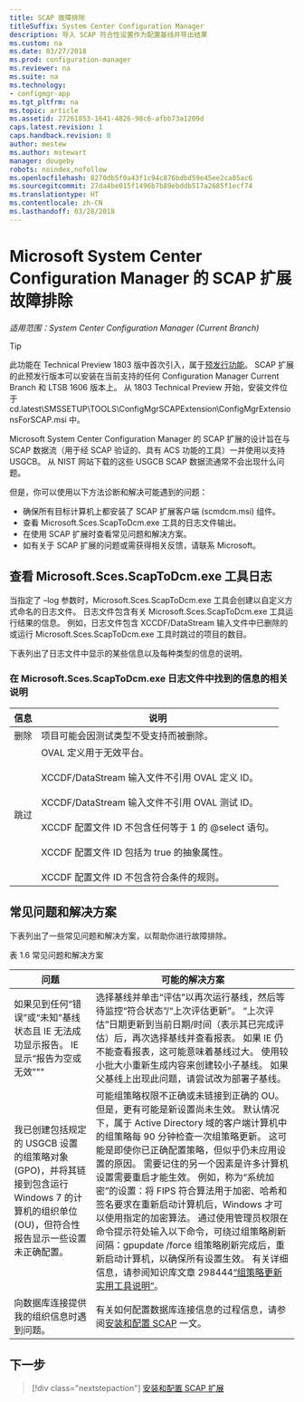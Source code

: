 ```yaml
---
title: SCAP 故障排除
titleSuffix: System Center Configuration Manager
description: 导入 SCAP 符合性设置作为配置基线并导出结果
ms.custom: na
ms.date: 03/27/2018
ms.prod: configuration-manager
ms.reviewer: na
ms.suite: na
ms.technology:
- configmgr-app
ms.tgt_pltfrm: na
ms.topic: article
ms.assetid: 27261853-1641-4826-98c6-afbb73a1209d
caps.latest.revision: 1
caps.handback.revision: 0
author: mestew
ms.author: mstewart
manager: dougeby
robots: noindex,nofollow
ms.openlocfilehash: 8270db5f0a43f1c94c876bdbd59e45ee2ca85ac6
ms.sourcegitcommit: 27da4be015f1496b7b89ebddb517a2685f1ecf74
ms.translationtype: HT
ms.contentlocale: zh-CN
ms.lasthandoff: 03/28/2018
---
```

# <a name="troubleshoot-the-scap-extensions-for-microsoft-system-center-configuration-manager"></a>Microsoft System Center Configuration Manager 的 SCAP 扩展故障排除

*适用范围：System Center Configuration Manager (Current Branch)*

> [!Tip]  
> 此功能在 Technical Preview 1803 版中首次引入，属于[预发行功能](/sccm/core/servers/manage/pre-release-features)。 SCAP 扩展的此预发行版本可以安装在当前支持的任何 Configuration Manager Current Branch 和 LTSB 1606 版本上。 从 1803 Technical Preview 开始，安装文件位于 cd.latest\SMSSETUP\TOOLS\ConfigMgrSCAPExtension\ConfigMgrExtensionsForSCAP.msi 中。 

Microsoft System Center Configuration Manager 的 SCAP 扩展的设计旨在与 SCAP 数据流（用于经 SCAP 验证的、具有 ACS 功能的工具）一并使用以支持 USGCB。 从 NIST 网站下载的这些 USGCB SCAP 数据流通常不会出现什么问题。

但是，你可以使用以下方法诊断和解决可能遇到的问题：

- 确保所有目标计算机上都安装了 SCAP 扩展客户端 (scmdcm.msi) 组件。
- 查看 Microsoft.Sces.ScapToDcm.exe 工具的日志文件输出。
- 在使用 SCAP 扩展时查看常见问题和解决方案。
- 如有关于 SCAP 扩展的问题或需获得相关反馈，请联系 Microsoft。



## <a name="review-microsoftscesscaptodcmexe-tool-log"></a>查看 Microsoft.Sces.ScapToDcm.exe 工具日志

当指定了 –log 参数时，Microsoft.Sces.ScapToDcm.exe 工具会创建以自定义方式命名的日志文件。 日志文件包含有关 Microsoft.Sces.ScapToDcm.exe 工具运行结果的信息。 例如，日志文件包含 XCCDF/DataStream 输入文件中已删除的或运行 Microsoft.Sces.ScapToDcm.exe 工具时跳过的项目的数目。

下表列出了日志文件中显示的某些信息以及每种类型的信息的说明。

### <a name="description-of-information-found-in-microsoftscesscaptodcmexe-log-files"></a>在 Microsoft.Sces.ScapToDcm.exe 日志文件中找到的信息的相关说明

| 信息 | 说明 |
| --- | --- |
| 删除 | 项目可能会因测试类型不受支持而被删除。 |
| 跳过 |OVAL 定义用于无效平台。 </br> </br> XCCDF/DataStream 输入文件不引用 OVAL 定义 ID。</br> </br> XCCDF/DataStream 输入文件不引用 OVAL 测试 ID。 </br> </br> XCCDF 配置文件 ID 不包含任何等于 1 的 @select 语句。 </br> </br> XCCDF 配置文件 ID 包括为 true 的抽象属性。 </br> </br> XCCDF 配置文件 ID 不包含符合条件的规则。|

## <a name="common-problems-and-solutions"></a>常见问题和解决方案

下表列出了一些常见问题和解决方案，以帮助你进行故障排除。

表 1.6 常见问题和解决方案

| 问题 | 可能的解决方案 |
| --- | --- |
| 如果见到任何“错误”或“未知”基线状态且 IE 无法成功显示报告。 IE 显示“报告为空或无效”&quot;&quot; | 选择基线并单击“评估”以再次运行基线，然后等待监控“符合状态”/“上次评估更新”。 “上次评估”日期更新到当前日期/时间（表示其已完成评估）后，再次选择基线并查看报表。 如果 IE 仍不能查看报表，这可能意味着基线过大。 使用较小批大小重新生成内容来创建较小子基线。 如果父基线上出现此问题，请尝试改为部署子基线。 |
| 我已创建包括规定的 USGCB 设置的组策略对象 (GPO)，并将其链接到包含运行 Windows 7 的计算机的组织单位 (OU)，但符合性报告显示一些设置未正确配置。 | 可能组策略权限不正确或未链接到正确的 OU。 但是，更有可能是新设置尚未生效。 默认情况下，属于 Active Directory 域的客户端计算机中的组策略每 90 分钟检查一次组策略更新。 这可能是即使你已正确配置策略，但似乎仍未应用设置的原因。 需要记住的另一个因素是许多计算机设置需要重启才能生效。 例如，称为“系统加密”的设置：将 FIPS 符合算法用于加密、哈希和签名要求在重新启动计算机后，Windows 才可以使用指定的加密算法。 通过使用管理员权限在命令提示符处输入以下命令，可绕过组策略刷新间隔：gpupdate /force 组策略刷新完成后，重新启动计算机，以确保所有设置生效。 有关详细信息，请参阅知识库文章 298444[“组策略更新实用工具说明”](http://support.microsoft.com/kb/298444)。 |
| 向数据库连接提供我的组织信息时遇到问题。 | 有关如何配置数据库连接信息的过程信息，请参阅[安装和配置 SCAP](/sccm/compliance/plan-design/scap/install-configure-scap) 一文。 

## <a name="next-step"></a>下一步
> [!div class="nextstepaction"]
> [安装和配置 SCAP 扩展](/sccm/compliance/plan-design/scap/install-configure-scap)